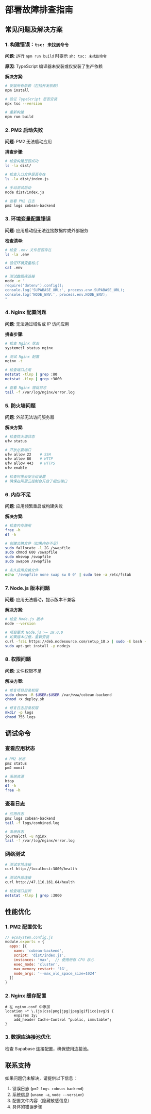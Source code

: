 # 部署故障排查指南

## 常见问题及解决方案

### 1. 构建错误：`tsc: 未找到命令`

**问题**: 运行 `npm run build` 时提示 `sh: tsc: 未找到命令`

**原因**: TypeScript 编译器未安装或仅安装了生产依赖

**解决方案**:
```bash
# 安装所有依赖（包括开发依赖）
npm install

# 验证 TypeScript 是否安装
npx tsc --version

# 重新构建
npm run build
```

### 2. PM2 启动失败

**问题**: PM2 无法启动应用

**排查步骤**:
```bash
# 检查构建是否成功
ls -la dist/

# 检查入口文件是否存在
ls -la dist/index.js

# 手动测试启动
node dist/index.js

# 查看 PM2 日志
pm2 logs cobean-backend
```

### 3. 环境变量配置错误

**问题**: 应用启动但无法连接数据库或外部服务

**检查清单**:
```bash
# 检查 .env 文件是否存在
ls -la .env

# 验证环境变量格式
cat .env

# 测试数据库连接
node -e "
require('dotenv').config();
console.log('SUPABASE_URL:', process.env.SUPABASE_URL);
console.log('NODE_ENV:', process.env.NODE_ENV);
"
```

### 4. Nginx 配置问题

**问题**: 无法通过域名或 IP 访问应用

**排查步骤**:
```bash
# 检查 Nginx 状态
systemctl status nginx

# 测试 Nginx 配置
nginx -t

# 检查端口占用
netstat -tlnp | grep :80
netstat -tlnp | grep :3000

# 查看 Nginx 错误日志
tail -f /var/log/nginx/error.log
```

### 5. 防火墙问题

**问题**: 外部无法访问服务器

**解决方案**:
```bash
# 检查防火墙状态
ufw status

# 开放必要端口
ufw allow 22    # SSH
ufw allow 80    # HTTP
ufw allow 443   # HTTPS
ufw enable

# 检查阿里云安全组设置
# 确保在阿里云控制台开放了相应端口
```

### 6. 内存不足

**问题**: 应用频繁重启或构建失败

**解决方案**:
```bash
# 检查内存使用
free -h
df -h

# 创建交换文件（如果内存不足）
sudo fallocate -l 2G /swapfile
sudo chmod 600 /swapfile
sudo mkswap /swapfile
sudo swapon /swapfile

# 永久启用交换文件
echo '/swapfile none swap sw 0 0' | sudo tee -a /etc/fstab
```

### 7. Node.js 版本问题

**问题**: 应用无法启动，提示版本不兼容

**解决方案**:
```bash
# 检查 Node.js 版本
node --version

# 项目要求 Node.js >= 18.0.0
# 如果版本过低，重新安装
curl -fsSL https://deb.nodesource.com/setup_18.x | sudo -E bash -
sudo apt-get install -y nodejs
```

### 8. 权限问题

**问题**: 文件权限不足

**解决方案**:
```bash
# 修复项目目录权限
sudo chown -R $USER:$USER /var/www/cobean-backend
chmod +x deploy.sh

# 修复日志目录权限
mkdir -p logs
chmod 755 logs
```

## 调试命令

### 查看应用状态
```bash
# PM2 状态
pm2 status
pm2 monit

# 系统资源
htop
df -h
free -h
```

### 查看日志
```bash
# 应用日志
pm2 logs cobean-backend
tail -f logs/combined.log

# 系统日志
journalctl -u nginx
tail -f /var/log/nginx/error.log
```

### 网络测试
```bash
# 测试本地连接
curl http://localhost:3000/health

# 测试外部连接
curl http://47.116.161.64/health

# 检查端口监听
netstat -tlnp | grep :3000
```

## 性能优化

### 1. PM2 配置优化
```javascript
// ecosystem.config.js
module.exports = {
  apps: [{
    name: 'cobean-backend',
    script: 'dist/index.js',
    instances: 'max',  // 使用所有 CPU 核心
    exec_mode: 'cluster',
    max_memory_restart: '1G',
    node_args: '--max_old_space_size=1024'
  }]
}
```

### 2. Nginx 缓存配置
```nginx
# 在 nginx.conf 中添加
location ~* \.(js|css|png|jpg|jpeg|gif|ico|svg)$ {
    expires 1y;
    add_header Cache-Control "public, immutable";
}
```

### 3. 数据库连接池优化
检查 Supabase 连接配置，确保使用连接池。

## 联系支持

如果问题仍未解决，请提供以下信息：
1. 错误日志 (`pm2 logs cobean-backend`)
2. 系统信息 (`uname -a`, `node --version`)
3. 配置文件内容（隐藏敏感信息）
4. 具体的错误步骤